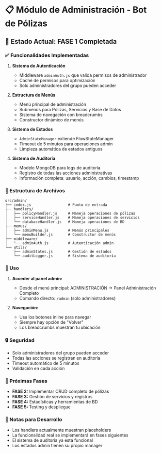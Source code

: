 # 📋 Módulo de Administración - Bot de Pólizas

## 🚀 Estado Actual: FASE 1 Completada

### ✅ Funcionalidades Implementadas

1. **Sistema de Autenticación**
    - Middleware `adminAuth.js` que valida permisos de administrador
    - Caché de permisos para optimización
    - Solo administradores del grupo pueden acceder

2. **Estructura de Menús**
    - Menú principal de administración
    - Submenús para Pólizas, Servicios y Base de Datos
    - Sistema de navegación con breadcrumbs
    - Constructor dinámico de menús

3. **Sistema de Estados**
    - `AdminStateManager` extiende FlowStateManager
    - Timeout de 5 minutos para operaciones admin
    - Limpieza automática de estados antiguos

4. **Sistema de Auditoría**
    - Modelo MongoDB para logs de auditoría
    - Registro de todas las acciones administrativas
    - Información completa: usuario, acción, cambios, timestamp

### 📂 Estructura de Archivos

```
src/admin/
├── index.js                 # Punto de entrada
├── handlers/
│   ├── policyHandler.js     # Maneja operaciones de pólizas
│   ├── serviceHandler.js    # Maneja operaciones de servicios
│   └── databaseHandler.js   # Maneja operaciones de BD
├── menus/
│   ├── adminMenu.js         # Menús principales
│   └── menuBuilder.js       # Constructor de menús
├── middleware/
│   └── adminAuth.js         # Autenticación admin
└── utils/
    ├── adminStates.js       # Gestión de estados
    └── auditLogger.js       # Sistema de auditoría
```

### 🔧 Uso

1. **Acceder al panel admin:**
    - Desde el menú principal: ADMINISTRACIÓN → Panel Administración Completo
    - Comando directo: `/admin` (solo administradores)

2. **Navegación:**
    - Usa los botones inline para navegar
    - Siempre hay opción de "Volver"
    - Los breadcrumbs muestran tu ubicación

### 🔒 Seguridad

- Solo administradores del grupo pueden acceder
- Todas las acciones se registran en auditoría
- Timeout automático de 5 minutos
- Validación en cada acción

### 🚧 Próximas Fases

- **FASE 2:** Implementar CRUD completo de pólizas
- **FASE 3:** Gestión de servicios y registros
- **FASE 4:** Estadísticas y herramientas de BD
- **FASE 5:** Testing y despliegue

### 📝 Notas para Desarrollo

- Los handlers actualmente muestran placeholders
- La funcionalidad real se implementará en fases siguientes
- El sistema de auditoría ya está funcional
- Los estados admin tienen su propio manager
